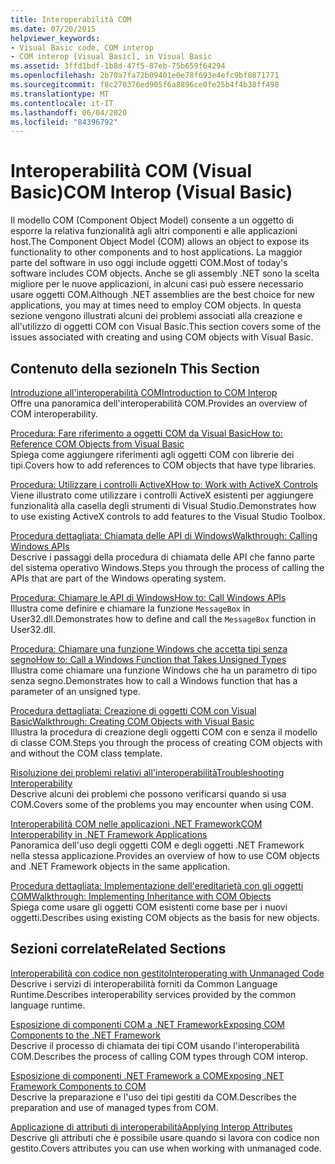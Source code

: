 ```yaml
---
title: Interoperabilità COM
ms.date: 07/20/2015
helpviewer_keywords:
- Visual Basic code, COM interop
- COM interop [Visual Basic], in Visual Basic
ms.assetid: 3ffd1bdf-1b8d-47f5-87eb-75b659f64294
ms.openlocfilehash: 2b70a7fa72b09401e0e78f693e4efc9bf0871771
ms.sourcegitcommit: f8c270376ed905f6a8896ce0fe25b4f4b38ff498
ms.translationtype: MT
ms.contentlocale: it-IT
ms.lasthandoff: 06/04/2020
ms.locfileid: "84396792"
---
```

# <a name="com-interop-visual-basic"></a><span data-ttu-id="b1356-102">Interoperabilità COM (Visual Basic)</span><span class="sxs-lookup"><span data-stu-id="b1356-102">COM Interop (Visual Basic)</span></span>
<span data-ttu-id="b1356-103">Il modello COM (Component Object Model) consente a un oggetto di esporre la relativa funzionalità agli altri componenti e alle applicazioni host.</span><span class="sxs-lookup"><span data-stu-id="b1356-103">The Component Object Model (COM) allows an object to expose its functionality to other components and to host applications.</span></span> <span data-ttu-id="b1356-104">La maggior parte del software in uso oggi include oggetti COM.</span><span class="sxs-lookup"><span data-stu-id="b1356-104">Most of today's software includes COM objects.</span></span> <span data-ttu-id="b1356-105">Anche se gli assembly .NET sono la scelta migliore per le nuove applicazioni, in alcuni casi può essere necessario usare oggetti COM.</span><span class="sxs-lookup"><span data-stu-id="b1356-105">Although .NET assemblies are the best choice for new applications, you may at times need to employ COM objects.</span></span> <span data-ttu-id="b1356-106">In questa sezione vengono illustrati alcuni dei problemi associati alla creazione e all'utilizzo di oggetti COM con Visual Basic.</span><span class="sxs-lookup"><span data-stu-id="b1356-106">This section covers some of the issues associated with creating and using COM objects with Visual Basic.</span></span>  
  
## <a name="in-this-section"></a><span data-ttu-id="b1356-107">Contenuto della sezione</span><span class="sxs-lookup"><span data-stu-id="b1356-107">In This Section</span></span>  
 [<span data-ttu-id="b1356-108">Introduzione all'interoperabilità COM</span><span class="sxs-lookup"><span data-stu-id="b1356-108">Introduction to COM Interop</span></span>](introduction-to-com-interop.md)  
 <span data-ttu-id="b1356-109">Offre una panoramica dell'interoperabilità COM.</span><span class="sxs-lookup"><span data-stu-id="b1356-109">Provides an overview of COM interoperability.</span></span>  
  
 [<span data-ttu-id="b1356-110">Procedura: Fare riferimento a oggetti COM da Visual Basic</span><span class="sxs-lookup"><span data-stu-id="b1356-110">How to: Reference COM Objects from Visual Basic</span></span>](how-to-reference-com-objects.md)  
 <span data-ttu-id="b1356-111">Spiega come aggiungere riferimenti agli oggetti COM con librerie dei tipi.</span><span class="sxs-lookup"><span data-stu-id="b1356-111">Covers how to add references to COM objects that have type libraries.</span></span>  
  
 [<span data-ttu-id="b1356-112">Procedura: Utilizzare i controlli ActiveX</span><span class="sxs-lookup"><span data-stu-id="b1356-112">How to: Work with ActiveX Controls</span></span>](how-to-work-with-activex-controls.md)  
 <span data-ttu-id="b1356-113">Viene illustrato come utilizzare i controlli ActiveX esistenti per aggiungere funzionalità alla casella degli strumenti di Visual Studio.</span><span class="sxs-lookup"><span data-stu-id="b1356-113">Demonstrates how to use existing ActiveX controls to add features to the Visual Studio Toolbox.</span></span>  
  
 [<span data-ttu-id="b1356-114">Procedura dettagliata: Chiamata delle API di Windows</span><span class="sxs-lookup"><span data-stu-id="b1356-114">Walkthrough: Calling Windows APIs</span></span>](walkthrough-calling-windows-apis.md)  
 <span data-ttu-id="b1356-115">Descrive i passaggi della procedura di chiamata delle API che fanno parte del sistema operativo Windows.</span><span class="sxs-lookup"><span data-stu-id="b1356-115">Steps you through the process of calling the APIs that are part of the Windows operating system.</span></span>  
  
 [<span data-ttu-id="b1356-116">Procedura: Chiamare le API di Windows</span><span class="sxs-lookup"><span data-stu-id="b1356-116">How to: Call Windows APIs</span></span>](how-to-call-windows-apis.md)  
 <span data-ttu-id="b1356-117">Illustra come definire e chiamare la funzione `MessageBox` in User32.dll.</span><span class="sxs-lookup"><span data-stu-id="b1356-117">Demonstrates how to define and call the `MessageBox` function in User32.dll.</span></span>  
  
 [<span data-ttu-id="b1356-118">Procedura: Chiamare una funzione Windows che accetta tipi senza segno</span><span class="sxs-lookup"><span data-stu-id="b1356-118">How to: Call a Windows Function that Takes Unsigned Types</span></span>](how-to-call-a-windows-function-that-takes-unsigned-types.md)  
 <span data-ttu-id="b1356-119">Illustra come chiamare una funzione Windows che ha un parametro di tipo senza segno.</span><span class="sxs-lookup"><span data-stu-id="b1356-119">Demonstrates how to call a Windows function that has a parameter of an unsigned type.</span></span>  
  
 [<span data-ttu-id="b1356-120">Procedura dettagliata: Creazione di oggetti COM con Visual Basic</span><span class="sxs-lookup"><span data-stu-id="b1356-120">Walkthrough: Creating COM Objects with Visual Basic</span></span>](walkthrough-creating-com-objects.md)  
 <span data-ttu-id="b1356-121">Illustra la procedura di creazione degli oggetti COM con e senza il modello di classe COM.</span><span class="sxs-lookup"><span data-stu-id="b1356-121">Steps you through the process of creating COM objects with and without the COM class template.</span></span>  
  
 [<span data-ttu-id="b1356-122">Risoluzione dei problemi relativi all'interoperabilità</span><span class="sxs-lookup"><span data-stu-id="b1356-122">Troubleshooting Interoperability</span></span>](troubleshooting-interoperability.md)  
 <span data-ttu-id="b1356-123">Descrive alcuni dei problemi che possono verificarsi quando si usa COM.</span><span class="sxs-lookup"><span data-stu-id="b1356-123">Covers some of the problems you may encounter when using COM.</span></span>  
  
 [<span data-ttu-id="b1356-124">Interoperabilità COM nelle applicazioni .NET Framework</span><span class="sxs-lookup"><span data-stu-id="b1356-124">COM Interoperability in .NET Framework Applications</span></span>](com-interoperability-in-net-framework-applications.md)  
 <span data-ttu-id="b1356-125">Panoramica dell'uso degli oggetti COM e degli oggetti .NET Framework nella stessa applicazione.</span><span class="sxs-lookup"><span data-stu-id="b1356-125">Provides an overview of how to use COM objects and .NET Framework objects in the same application.</span></span>  
  
 [<span data-ttu-id="b1356-126">Procedura dettagliata: Implementazione dell'ereditarietà con gli oggetti COM</span><span class="sxs-lookup"><span data-stu-id="b1356-126">Walkthrough: Implementing Inheritance with COM Objects</span></span>](walkthrough-implementing-inheritance-with-com-objects.md)  
 <span data-ttu-id="b1356-127">Spiega come usare gli oggetti COM esistenti come base per i nuovi oggetti.</span><span class="sxs-lookup"><span data-stu-id="b1356-127">Describes using existing COM objects as the basis for new objects.</span></span>  
  
## <a name="related-sections"></a><span data-ttu-id="b1356-128">Sezioni correlate</span><span class="sxs-lookup"><span data-stu-id="b1356-128">Related Sections</span></span>  
 [<span data-ttu-id="b1356-129">Interoperabilità con codice non gestito</span><span class="sxs-lookup"><span data-stu-id="b1356-129">Interoperating with Unmanaged Code</span></span>](../../../framework/interop/index.md)  
 <span data-ttu-id="b1356-130">Descrive i servizi di interoperabilità forniti da Common Language Runtime.</span><span class="sxs-lookup"><span data-stu-id="b1356-130">Describes interoperability services provided by the common language runtime.</span></span>  
  
 [<span data-ttu-id="b1356-131">Esposizione di componenti COM a .NET Framework</span><span class="sxs-lookup"><span data-stu-id="b1356-131">Exposing COM Components to the .NET Framework</span></span>](../../../framework/interop/exposing-com-components.md)  
 <span data-ttu-id="b1356-132">Descrive il processo di chiamata dei tipi COM usando l'interoperabilità COM.</span><span class="sxs-lookup"><span data-stu-id="b1356-132">Describes the process of calling COM types through COM interop.</span></span>  
  
 [<span data-ttu-id="b1356-133">Esposizione di componenti .NET Framework a COM</span><span class="sxs-lookup"><span data-stu-id="b1356-133">Exposing .NET Framework Components to COM</span></span>](../../../framework/interop/exposing-dotnet-components-to-com.md)  
 <span data-ttu-id="b1356-134">Descrive la preparazione e l'uso dei tipi gestiti da COM.</span><span class="sxs-lookup"><span data-stu-id="b1356-134">Describes the preparation and use of managed types from COM.</span></span>  
  
 [<span data-ttu-id="b1356-135">Applicazione di attributi di interoperabilità</span><span class="sxs-lookup"><span data-stu-id="b1356-135">Applying Interop Attributes</span></span>](../../../standard/native-interop/apply-interop-attributes.md)  
 <span data-ttu-id="b1356-136">Descrive gli attributi che è possibile usare quando si lavora con codice non gestito.</span><span class="sxs-lookup"><span data-stu-id="b1356-136">Covers attributes you can use when working with unmanaged code.</span></span>
